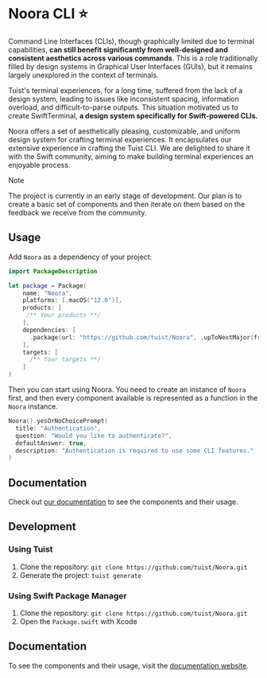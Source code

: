 # Noora CLI ⭐️

Command Line Interfaces (CLIs), though graphically limited due to terminal capabilities, **can still benefit significantly from well-designed and consistent aesthetics across various commands**. This is a role traditionally filled by design systems in Graphical User Interfaces (GUIs), but it remains largely unexplored in the context of terminals.

Tuist's terminal experiences, for a long time, suffered from the lack of a design system, leading to issues like inconsistent spacing, information overload, and difficult-to-parse outputs. This situation motivated us to create SwiftTerminal, **a design system specifically for Swift-powered CLIs.**

Noora offers a set of aesthetically pleasing, customizable, and uniform design system for crafting terminal experiences. It encapsulates our extensive experience in crafting the Tuist CLI. We are delighted to share it with the Swift community, aiming to make building terminal experiences an enjoyable process.

> [!NOTE]
> The project is currently in an early stage of development. Our plan is to create a basic set of components and then iterate on them based on the feedback we receive from the community.

## Usage

Add `Noora` as a dependency of your project:

```swift
import PackageDescription

let package = Package(
    name: "Noora",
    platforms: [.macOS("12.0")],
    products: [
     /** Your products **/
    ],
    dependencies: [
      .package(url: "https://github.com/tuist/Noora", .upToNextMajor(from: "0.15.0")),
    ],
    targets: [
      /** Your targets **/
    ]
)
```

Then you can start using Noora.
You need to create an instance of `Noora` first, and then every component available is represented as a function in the `Noora` instance.

```swift
Noora().yesOrNoChoicePrompt(
  title: "Authentication",
  question: "Would you like to authenticate?",
  defaultAnswer: true,
  description: "Authentication is required to use some CLI features."
)
```

## Documentation

Check out [our documentation](https://noora.tuist.dev) to see the components and their usage.

## Development

### Using Tuist

1. Clone the repository: `git clone https://github.com/tuist/Noora.git`
2. Generate the project: `tuist generate`

### Using Swift Package Manager

1. Clone the repository: `git clone https://github.com/tuist/Noora.git`
2. Open the `Package.swift` with Xcode

## Documentation

To see the components and their usage, visit the [documentation website](https://noora.tuist.dev/).

